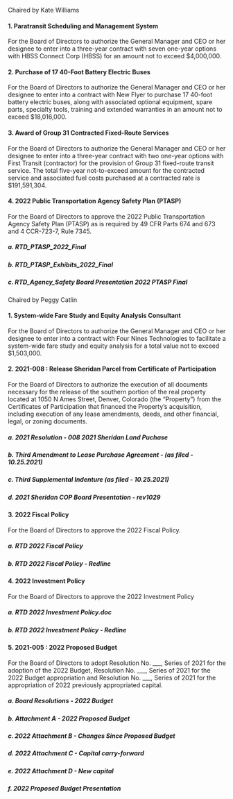 Chaired by Kate Williams

#### 1. Paratransit Scheduling and Management System

For the Board of Directors to authorize the General Manager and CEO or her designee to enter into a three-year contract with seven one-year options with HBSS Connect Corp (HBSS) for an amount not to exceed $4,000,000.

#### 2. Purchase of 17 40-Foot Battery Electric Buses

For the Board of Directors to authorize the General Manager and CEO or her designee to enter into a contract with New Flyer to purchase 17 40-foot battery electric buses, along with associated optional equipment, spare parts, specialty tools, training and extended warranties in an amount not to exceed $18,016,000.

#### 3. Award of Group 31 Contracted Fixed-Route Services

For the Board of Directors to authorize the General Manager and CEO or her designee to enter into a three-year contract with two one-year options with First Transit (contractor) for the provision of Group 31 fixed-route transit service. The total five-year not-to-exceed amount for the contracted service and associated fuel costs purchased at a contracted rate is $191,591,304.

#### 4. 2022 Public Transportation Agency Safety Plan (PTASP)

For the Board of Directors to approve the 2022 Public Transportation Agency Safety Plan (PTASP) as is required by 49 CFR Parts 674 and 673 and 4 CCR-723-7, Rule 7345.

##### a. RTD_PTASP_2022_Final

##### b. RTD_PTASP_Exhibits_2022_Final

##### c. RTD_Agency_Safety Board Presentation 2022 PTASP Final

Chaired by Peggy Catlin

#### 1. System-wide Fare Study and Equity Analysis Consultant

For the Board of Directors to authorize the General Manager and CEO or her designee to enter into a contract with Four Nines Technologies to facilitate a system-wide fare study and equity analysis for a total value not to exceed $1,503,000.

#### 2. 2021-008 : Release Sheridan Parcel from Certificate of Participation

For the Board of Directors to authorize the execution of all documents necessary for the release of the southern portion of the real property located at 1050 N Ames Street, Denver, Colorado (the “Property”) from the Certificates of Participation that financed the Property’s acquisition, including execution of any lease amendments, deeds, and other financial, legal, or zoning documents.

##### a. 2021 Resolution - 008 2021 Sheridan Land Puchase

##### b. Third Amendment to Lease Purchase Agreement - (as filed - 10.25.2021)

##### c. Third Supplemental Indenture (as filed - 10.25.2021)

##### d. 2021 Sheridan COP Board Presentation - rev1029

#### 3. 2022 Fiscal Policy

For the Board of Directors to approve the 2022 Fiscal Policy.

##### a. RTD 2022 Fiscal Policy

##### b. RTD 2022 Fiscal Policy - Redline

#### 4. 2022 Investment Policy

For the Board of Directors to approve the 2022 Investment Policy

##### a. RTD 2022 Investment Policy.doc

##### b. RTD 2022 Investment Policy - Redline

#### 5. 2021-005 : 2022 Proposed Budget

For the Board of Directors to adopt Resolution No. ___, Series of 2021 for the adoption of the 2022 Budget, Resolution No. ___, Series of 2021 for the 2022 Budget appropriation and Resolution No. ___, Series of 2021 for the appropriation of 2022 previously appropriated capital.

##### a. Board Resolutions - 2022 Budget

##### b. Attachment A - 2022 Proposed Budget

##### c. 2022 Attachment B - Changes Since Proposed Budget

##### d. 2022 Attachment C - Capital carry-forward

##### e. 2022 Attachment D - New capital

##### f. 2022 Proposed Budget Presentation